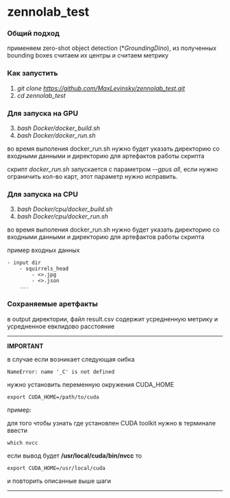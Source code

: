 # zennolab_test

### Общий подход
применяем zero-shot object detection (**GroundingDino*), из полученных bounding boxes считаем их центры и считаем метрику

### Как запустить
1. *git clone https://github.com/MaxLevinsky/zennolab_test.git*
2. *cd zennolab_test*

### Для запуска на GPU
3. *bash Docker/docker_build.sh*
4. *bash Docker/docker_run.sh*

во время выполения docker_run.sh нужно будет указать директорию со входными данными и директорию для артефактов работы скрипта

скрипт *docker_run.sh* запускается с параметром *--gpus all*, если нужно ограничить кол-во карт, этот параметр нужно исправить.

### Для запуска на CPU
3. *bash Docker/cpu/docker_build.sh*
4. *bash Docker/cpu/docker_run.sh*

во время выполения docker_run.sh нужно будет указать директорию со входными данными и директорию для артефактов работы скрипта


пример входных данных

    - input dir
        - squirrels_head
            - <>.jpg
            - <>.json
        ...

### Сохраняемые аретфакты
в output директории, файл result.csv содержит усредненную метрику и усредненное евклидово расстояние


---
**IMPORTANT**

в случае если возникает следующая оибка

    NameError: name '_C' is not defined

нужно установить переменную окружения CUDA_HOME

    export CUDA_HOME=/path/to/cuda

пример:

для того чтобы узнать где установлен CUDA toolkit нужно в терминале ввести
    
    which nvcc

если вывод будет **/usr/local/cuda/bin/nvcc** то

    export CUDA_HOME=/usr/local/cuda

и повторить описанные выше шаги

---